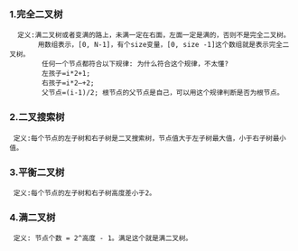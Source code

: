 ### 1.完全二叉树
      定义:满二叉树或者变满的路上，未满一定在右面，左面一定是满的，否则不是完全二叉树。
           用数组表示，[0, N-1]，有个size变量，[0, size -1]这个数组就是表示完全二叉树。
            任何一个节点都符合以下规律: 为什么符合这个规律，不太懂?
            左孩子=i*2+1;
            右孩子=i*2—+2;
            父节点=(i-1)/2; 根节点的父节点是自己，可以用这个规律判断是否为根节点。
### 2.二叉搜索树
     定义:每个节点的左子树和右子树是二叉搜索树，节点值大于左子树最大值，小于右子树最小值。
### 3.平衡二叉树
     定义:每个节点的左子树和右子树高度差小于2。
### 4.满二叉树
     定义: 节点个数 = 2^高度 - 1。满足这个就是满二叉树。